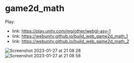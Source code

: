 # game2d_math

Play:
- link: https://play.unity.com/mg/other/webgl-asy-1
- link: https://webunity.github.io/build_web_game2d_math_1
- link: https://webunity.github.io/build_web_game2d_math_2

![Screenshot 2023-01-27 at 21 08 28](https://user-images.githubusercontent.com/62178856/215115837-3cba1a11-4cb7-40f2-8e8c-11bd91be4064.png)
![Screenshot 2023-01-27 at 21 08 58](https://user-images.githubusercontent.com/62178856/215115879-c8fcd272-d5bd-479b-bc34-1f91de09db14.png)
